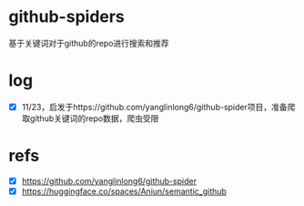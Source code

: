 # github-spiders
基于关键词对于github的repo进行搜索和推荐

# log
- [x] 11/23，启发于https://github.com/yanglinlong6/github-spider项目，准备爬取github关键词的repo数据，爬虫受限

# refs
- [x] https://github.com/yanglinlong6/github-spider
- [x] https://huggingface.co/spaces/Aniun/semantic_github